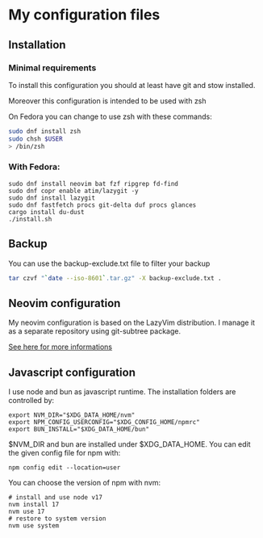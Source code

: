 # My configuration files

## Installation

### Minimal requirements

To install this configuration you should at least have git and stow installed.

Moreover this configuration is intended to be used with zsh

On Fedora you can change to use zsh with these commands:
```sh
sudo dnf install zsh
sudo chsh $USER
> /bin/zsh
```

### With Fedora:

```
sudo dnf install neovim bat fzf ripgrep fd-find
sudo dnf copr enable atim/lazygit -y
sudo dnf install lazygit
sudo dnf fastfetch procs git-delta duf procs glances
cargo install du-dust
./install.sh
```

## Backup

You can use the backup-exclude.txt file to filter your backup
```sh
tar czvf "`date --iso-8601`.tar.gz" -X backup-exclude.txt .
```

## Neovim configuration

My neovim configuration is based on the LazyVim distribution.
I manage it as a separate repository using git-subtree package.

[See here for more informations](https://www.atlassian.com/git/tutorials/git-subtree)

## Javascript configuration

I use node and bun as javascript runtime. The installation folders are controlled by:
```
export NVM_DIR="$XDG_DATA_HOME/nvm"
export NPM_CONFIG_USERCONFIG="$XDG_CONFIG_HOME/npmrc"
export BUN_INSTALL="$XDG_DATA_HOME/bun"
```

$NVM_DIR and bun are installed under $XDG_DATA_HOME.
You can edit the given config file for npm with:
```
npm config edit --location=user
```

You can choose the version of npm with nvm:
```
# install and use node v17
nvm install 17
nvm use 17
# restore to system version
nvm use system
```
